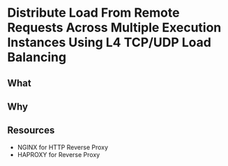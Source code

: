 # Distribute Load From Remote Requests Across Multiple Execution Instances Using L4 TCP/UDP Load Balancing

## What


## Why


## Resources

* NGINX for HTTP Reverse Proxy
* HAPROXY for Reverse Proxy